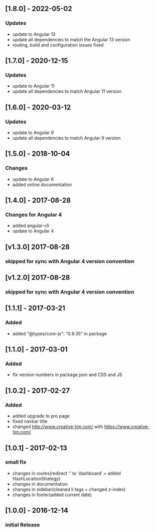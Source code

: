 ## [1.8.0] - 2022-05-02
### Updates
- update to Angular 13
- update all dependencies to match the Angular 13 version
- routing, build and configuration issues fixed

## [1.7.0] - 2020-12-15
### Updates
- update to Angular 11
- update all dependencies to match Angular 11 version

## [1.6.0] - 2020-03-12
### Updates
- update to Angular 9
- update all dependencies to match Angular 9 version

## [1.5.0] - 2018-10-04
### Changes
- update to Angular 6
- added online documentation

## [1.4.0] - 2017-08-28
### Changes for Angular 4
- added angular-cli
- update to Angular 4

## [v1.3.0] 2017-08-28
### skipped for sync with Angular 4 version convention

## [v1.2.0] 2017-08-28
### skipped for sync with Angular 4 version convention

## [1.1.1] - 2017-03-21
### Added
- added "@types/core-js": "0.9.35" in package

## [1.1.0] - 2017-03-01
### Added
- fix version numbers in package.json and CSS and JS

## [1.0.2] - 2017-02-27
### Added
- added upgrade to pro page
- fixed navbar title
- changed http://www.creative-tim.com/ with https://www.creative-tim.com/

## [1.0.1] - 2017-02-13
### small fix
- changes in routes(redirect '' to 'dashboard' + added HashLocationStrategy)
- changes in documentation
- changes in sidebar(cleaned li tags + changed z-index)
- changes in footer(added current date)

## [1.0.0] - 2016-12-14
### initial Release
